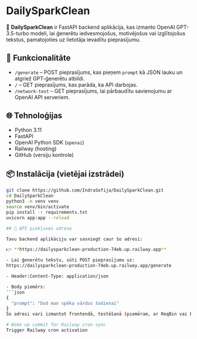 # DailySparkClean

🚀 **DailySparkClean** ir FastAPI backend aplikācija, kas izmanto OpenAI GPT-3.5-turbo modeli, lai ģenerētu iedvesmojošus, motivējošus vai izglītojošus tekstus, pamatojoties uz lietotāja ievadītu pieprasījumu.

## 🔧 Funkcionalitāte

- `/generate` – POST pieprasījums, kas pieņem `prompt` kā JSON lauku un atgriež GPT-ģenerētu atbildi.
- `/` – GET pieprasījums, kas parāda, ka API darbojas.
- `/network-test` – GET pieprasījums, lai pārbaudītu savienojumu ar OpenAI API serveriem.

## 🌐 Tehnoloģijas

- Python 3.11
- FastAPI
- OpenAI Python SDK (`openai`)
- Railway (hosting)
- GitHub (versiju kontrole)

## 📦 Instalācija (vietējai izstrādei)

```bash
git clone https://github.com/IndraSofija/DailySparkClean.git
cd DailySparkClean
python3 -m venv venv
source venv/bin/activate
pip install -r requirements.txt
uvicorn app:app --reload

## 🔗 API piekļuves adrese

Tavu backend aplikāciju var sasniegt caur šo adresi:

👉 **https://dailysparkclean-production-74eb.up.railway.app**

- Lai ģenerētu tekstu, sūti POST pieprasījumu uz:
https://dailysparkclean-production-74eb.up.railway.app/generate

- Header:Content-Type: application/json

- Body piemērs:
```json
{
  "prompt": "Dod man spēka vārdus šodienai"
}
Šo adresi vari izmantot frontendā, testēšanā (piemēram, ar ReqBin vai Postman), kā arī automatizācijā.

# Wake up commit for Railway cron sync
Trigger Railway cron activation


